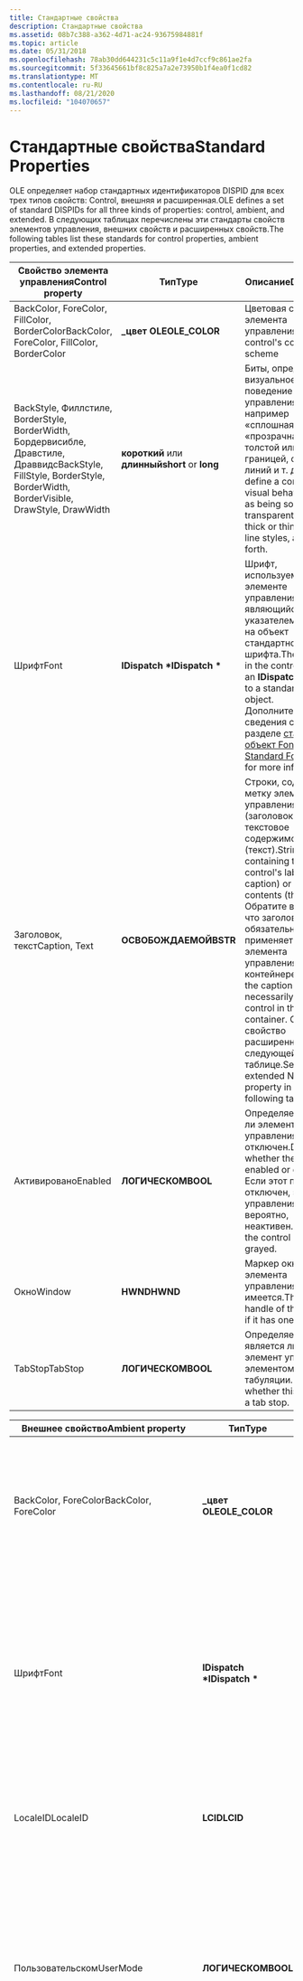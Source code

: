 ```yaml
---
title: Стандартные свойства
description: Стандартные свойства
ms.assetid: 08b7c388-a362-4d71-ac24-93675984881f
ms.topic: article
ms.date: 05/31/2018
ms.openlocfilehash: 78ab30dd644231c5c11a9f1e4d7ccf9c861ae2fa
ms.sourcegitcommit: 5f33645661bf8c825a7a2e73950b1f4ea0f1cd82
ms.translationtype: MT
ms.contentlocale: ru-RU
ms.lasthandoff: 08/21/2020
ms.locfileid: "104070657"
---
```

# <a name="standard-properties"></a><span data-ttu-id="55ddd-103">Стандартные свойства</span><span class="sxs-lookup"><span data-stu-id="55ddd-103">Standard Properties</span></span>

<span data-ttu-id="55ddd-104">OLE определяет набор стандартных идентификаторов DISPID для всех трех типов свойств: Control, внешняя и расширенная.</span><span class="sxs-lookup"><span data-stu-id="55ddd-104">OLE defines a set of standard DISPIDs for all three kinds of properties: control, ambient, and extended.</span></span> <span data-ttu-id="55ddd-105">В следующих таблицах перечислены эти стандарты свойств элементов управления, внешних свойств и расширенных свойств.</span><span class="sxs-lookup"><span data-stu-id="55ddd-105">The following tables list these standards for control properties, ambient properties, and extended properties.</span></span>



| <span data-ttu-id="55ddd-106">Свойство элемента управления</span><span class="sxs-lookup"><span data-stu-id="55ddd-106">Control property</span></span>                                                                               | <span data-ttu-id="55ddd-107">Тип</span><span class="sxs-lookup"><span data-stu-id="55ddd-107">Type</span></span>                             | <span data-ttu-id="55ddd-108">Описание</span><span class="sxs-lookup"><span data-stu-id="55ddd-108">Description</span></span>                                                                                                                                                                                                                              |
|------------------------------------------------------------------------------------------------|----------------------------------|------------------------------------------------------------------------------------------------------------------------------------------------------------------------------------------------------------------------------------------|
| <span data-ttu-id="55ddd-109">BackColor, ForeColor, FillColor, BorderColor</span><span class="sxs-lookup"><span data-stu-id="55ddd-109">BackColor, ForeColor, FillColor, BorderColor</span></span><br/>                                        | <span data-ttu-id="55ddd-110">**\_цвет OLE**</span><span class="sxs-lookup"><span data-stu-id="55ddd-110">**OLE\_COLOR**</span></span><br/>        | <span data-ttu-id="55ddd-111">Цветовая схема элемента управления</span><span class="sxs-lookup"><span data-stu-id="55ddd-111">The control's color scheme</span></span><br/>                                                                                                                                                                                                    |
| <span data-ttu-id="55ddd-112">BackStyle, Филлстиле, BorderStyle, BorderWidth, Бордервисибле, Дравстиле, Драввидс</span><span class="sxs-lookup"><span data-stu-id="55ddd-112">BackStyle, FillStyle, BorderStyle, BorderWidth, BorderVisible, DrawStyle, DrawWidth</span></span><br/> | <span data-ttu-id="55ddd-113">**короткий** или **длинный**</span><span class="sxs-lookup"><span data-stu-id="55ddd-113">**short** or **long**</span></span><br/> | <span data-ttu-id="55ddd-114">Биты, определяющие визуальное поведение элемента управления, например «сплошная» или «прозрачная», с толстой или тонкой границей, стилями линий и т. д.</span><span class="sxs-lookup"><span data-stu-id="55ddd-114">Bits that define a control's visual behavior, such as being solid or transparent, having thick or thin borders, line styles, and so forth.</span></span><br/>                                                                                    |
| <span data-ttu-id="55ddd-115">Шрифт</span><span class="sxs-lookup"><span data-stu-id="55ddd-115">Font</span></span><br/>                                                                                | <span data-ttu-id="55ddd-116">**IDispatch \***</span><span class="sxs-lookup"><span data-stu-id="55ddd-116">**IDispatch \***</span></span><br/>      | <span data-ttu-id="55ddd-117">Шрифт, используемый в элементе управления, являющийся указателем **IDispatch** на объект стандартного шрифта.</span><span class="sxs-lookup"><span data-stu-id="55ddd-117">The font used in the control, which is an **IDispatch** pointer to a standard font object.</span></span> <span data-ttu-id="55ddd-118">Дополнительные сведения см. в разделе [стандартный объект Font](standard-font-object.md) .</span><span class="sxs-lookup"><span data-stu-id="55ddd-118">See [Standard Font Object](standard-font-object.md) for more information.</span></span><br/>                                                         |
| <span data-ttu-id="55ddd-119">Заголовок, текст</span><span class="sxs-lookup"><span data-stu-id="55ddd-119">Caption, Text</span></span><br/>                                                                       | <span data-ttu-id="55ddd-120">**ОСВОБОЖДАЕМОЙ**</span><span class="sxs-lookup"><span data-stu-id="55ddd-120">**BSTR**</span></span><br/>              | <span data-ttu-id="55ddd-121">Строки, содержащие метку элемента управления (заголовок) или его текстовое содержимое (текст).</span><span class="sxs-lookup"><span data-stu-id="55ddd-121">Strings containing the control's label (the caption) or its textual contents (the text).</span></span> <span data-ttu-id="55ddd-122">Обратите внимание, что заголовок не обязательно применяет имя элемента управления в контейнере.</span><span class="sxs-lookup"><span data-stu-id="55ddd-122">Note that the caption does not necessarily name the control in the container.</span></span> <span data-ttu-id="55ddd-123">См. свойство расширенное имя в следующей таблице.</span><span class="sxs-lookup"><span data-stu-id="55ddd-123">See the extended Name property in the following table.</span></span><br/> |
| <span data-ttu-id="55ddd-124">Активировано</span><span class="sxs-lookup"><span data-stu-id="55ddd-124">Enabled</span></span><br/>                                                                             | <span data-ttu-id="55ddd-125">**ЛОГИЧЕСКОМ**</span><span class="sxs-lookup"><span data-stu-id="55ddd-125">**BOOL**</span></span><br/>              | <span data-ttu-id="55ddd-126">Определяет, включен ли элемент управления или отключен.</span><span class="sxs-lookup"><span data-stu-id="55ddd-126">Determines whether the control is enabled or disabled.</span></span> <span data-ttu-id="55ddd-127">Если этот параметр отключен, элемент управления, вероятно, неактивен.</span><span class="sxs-lookup"><span data-stu-id="55ddd-127">If disabled, the control is probably grayed.</span></span><br/>                                                                                                                           |
| <span data-ttu-id="55ddd-128">Окно</span><span class="sxs-lookup"><span data-stu-id="55ddd-128">Window</span></span><br/>                                                                              | <span data-ttu-id="55ddd-129">**HWND**</span><span class="sxs-lookup"><span data-stu-id="55ddd-129">**HWND**</span></span><br/>              | <span data-ttu-id="55ddd-130">Маркер окна элемента управления, если он имеется.</span><span class="sxs-lookup"><span data-stu-id="55ddd-130">The window handle of the control, if it has one.</span></span><br/>                                                                                                                                                                              |
| <span data-ttu-id="55ddd-131">TabStop</span><span class="sxs-lookup"><span data-stu-id="55ddd-131">TabStop</span></span><br/>                                                                             | <span data-ttu-id="55ddd-132">**ЛОГИЧЕСКОМ**</span><span class="sxs-lookup"><span data-stu-id="55ddd-132">**BOOL**</span></span><br/>              | <span data-ttu-id="55ddd-133">Определяет, является ли данный элемент управления элементом табуляции.</span><span class="sxs-lookup"><span data-stu-id="55ddd-133">Determines whether this control is a tab stop.</span></span><br/>                                                                                                                                                                                |



 



| <span data-ttu-id="55ddd-134">Внешнее свойство</span><span class="sxs-lookup"><span data-stu-id="55ddd-134">Ambient property</span></span>                         | <span data-ttu-id="55ddd-135">Тип</span><span class="sxs-lookup"><span data-stu-id="55ddd-135">Type</span></span>                        | <span data-ttu-id="55ddd-136">Описание</span><span class="sxs-lookup"><span data-stu-id="55ddd-136">Description</span></span>                                                                                                                                                                                                                                                                                                                                                                                            |
|------------------------------------------|-----------------------------|--------------------------------------------------------------------------------------------------------------------------------------------------------------------------------------------------------------------------------------------------------------------------------------------------------------------------------------------------------------------------------------------------------|
| <span data-ttu-id="55ddd-137">BackColor, ForeColor</span><span class="sxs-lookup"><span data-stu-id="55ddd-137">BackColor, ForeColor</span></span><br/>          | <span data-ttu-id="55ddd-138">**\_цвет OLE**</span><span class="sxs-lookup"><span data-stu-id="55ddd-138">**OLE\_COLOR**</span></span><br/>   | <span data-ttu-id="55ddd-139">Предоставляет элементы управления с цветами фона и переднего плана по умолчанию.</span><span class="sxs-lookup"><span data-stu-id="55ddd-139">Provides controls with the default background and foreground colors.</span></span> <span data-ttu-id="55ddd-140">Использование элементом управления является необязательным.</span><span class="sxs-lookup"><span data-stu-id="55ddd-140">Use by a control is optional.</span></span><br/>                                                                                                                                                                                                                                                                                          |
| <span data-ttu-id="55ddd-141">Шрифт</span><span class="sxs-lookup"><span data-stu-id="55ddd-141">Font</span></span><br/>                          | <span data-ttu-id="55ddd-142">**IDispatch \***</span><span class="sxs-lookup"><span data-stu-id="55ddd-142">**IDispatch \***</span></span><br/> | <span data-ttu-id="55ddd-143">Указатель на объект стандартного шрифта, который определяет шрифт по умолчанию для формы.</span><span class="sxs-lookup"><span data-stu-id="55ddd-143">A pointer to a standard font object that defines the default font for the form.</span></span> <span data-ttu-id="55ddd-144">Использование элементом управления является необязательным.</span><span class="sxs-lookup"><span data-stu-id="55ddd-144">Use by a control is optional.</span></span> <span data-ttu-id="55ddd-145">Дополнительные сведения см. в разделе [стандартный объект Font](standard-font-object.md) .</span><span class="sxs-lookup"><span data-stu-id="55ddd-145">See [Standard Font Object](standard-font-object.md) for more information.</span></span><br/>                                                                                                                                                                                                    |
| <span data-ttu-id="55ddd-146">LocaleID</span><span class="sxs-lookup"><span data-stu-id="55ddd-146">LocaleID</span></span><br/>                      | <span data-ttu-id="55ddd-147">**LCID**</span><span class="sxs-lookup"><span data-stu-id="55ddd-147">**LCID**</span></span><br/>         | <span data-ttu-id="55ddd-148">Язык, используемый в контейнере.</span><span class="sxs-lookup"><span data-stu-id="55ddd-148">The language used in the container.</span></span> <span data-ttu-id="55ddd-149">Рекомендуется использовать с помощью элемента управления.</span><span class="sxs-lookup"><span data-stu-id="55ddd-149">Use by a control is recommended.</span></span><br/>                                                                                                                                                                                                                                                                                                                        |
| <span data-ttu-id="55ddd-150">Пользовательском</span><span class="sxs-lookup"><span data-stu-id="55ddd-150">UserMode</span></span><br/>                      | <span data-ttu-id="55ddd-151">**ЛОГИЧЕСКОМ**</span><span class="sxs-lookup"><span data-stu-id="55ddd-151">**BOOL**</span></span><br/>         | <span data-ttu-id="55ddd-152">Описывает, находится ли контейнер в режиме конструктора (**false**) или режиме выполнения (**true**), который элемент управления должен использовать для изменения его доступных функциональных возможностей по мере необходимости.</span><span class="sxs-lookup"><span data-stu-id="55ddd-152">Describes whether the container is in a design mode (**FALSE**) or run-mode (**TRUE**), which a control should use to change its available functionality as necessary.</span></span><br/>                                                                                                                                                                                                                      |
| <span data-ttu-id="55ddd-153">уидеад</span><span class="sxs-lookup"><span data-stu-id="55ddd-153">UIDead</span></span><br/>                        | <span data-ttu-id="55ddd-154">**ЛОГИЧЕСКОМ**</span><span class="sxs-lookup"><span data-stu-id="55ddd-154">**BOOL**</span></span><br/>         | <span data-ttu-id="55ddd-155">Описывает, находится ли контейнер в режиме, где элементы управления должны игнорировать вводимые пользователем данные.</span><span class="sxs-lookup"><span data-stu-id="55ddd-155">Describes whether the container is in a mode where controls should ignore user input.</span></span> <span data-ttu-id="55ddd-156">Это применимо независимо от пользовательского режима.</span><span class="sxs-lookup"><span data-stu-id="55ddd-156">This applies irrespective of UserMode.</span></span> <span data-ttu-id="55ddd-157">Контейнер может всегда устанавливать Уидеад в **true** в режиме конструктора и может установить его в **true** при достижении точки останова или в режиме выполнения.</span><span class="sxs-lookup"><span data-stu-id="55ddd-157">A container might always set UIDead to **TRUE** in design mode, and may set it to **TRUE** when it has hit a breakpoint or such during run mode.</span></span> <span data-ttu-id="55ddd-158">Элемент управления должен обратить внимание на это свойство.</span><span class="sxs-lookup"><span data-stu-id="55ddd-158">A control must pay attention to this property.</span></span><br/>                                                                |
| <span data-ttu-id="55ddd-159">мессажерефлект</span><span class="sxs-lookup"><span data-stu-id="55ddd-159">MessageReflect</span></span><br/>                | <span data-ttu-id="55ddd-160">**ЛОГИЧЕСКОМ**</span><span class="sxs-lookup"><span data-stu-id="55ddd-160">**BOOL**</span></span><br/>         | <span data-ttu-id="55ddd-161">Указывает, должен ли контейнер принимать такие сообщения Windows, как WM \_ ктлколор, WM \_ DRAWITEM, WM \_ парентнотифи и т. д.</span><span class="sxs-lookup"><span data-stu-id="55ddd-161">Specifies whether the container would like to receive Windows messages such as WM\_CTLCOLOR, WM\_DRAWITEM, WM\_PARENTNOTIFY, and so on as events.</span></span><br/>                                                                                                                                                                                                                                           |
| <span data-ttu-id="55ddd-162">суппортсмнемоникс</span><span class="sxs-lookup"><span data-stu-id="55ddd-162">SupportsMnemonics</span></span><br/>             | <span data-ttu-id="55ddd-163">**ЛОГИЧЕСКОМ**</span><span class="sxs-lookup"><span data-stu-id="55ddd-163">**BOOL**</span></span><br/>         | <span data-ttu-id="55ddd-164">Описывает, обрабатывает ли контейнер назначенные клавиши.</span><span class="sxs-lookup"><span data-stu-id="55ddd-164">Describes whether the container processes mnemonics or not.</span></span> <span data-ttu-id="55ddd-165">Элемент управления может выполнять любые необходимые действия с этими сведениями, например не подчеркивать символы, которые обычно используются в качестве назначенных клавиш.</span><span class="sxs-lookup"><span data-stu-id="55ddd-165">A control can do whatever it wants with this information, such as not underline characters it would normally use as a mnemonic.</span></span><br/>                                                                                                                                                                                                 |
| <span data-ttu-id="55ddd-166">Шовграбхандлес, Шовхатчинг</span><span class="sxs-lookup"><span data-stu-id="55ddd-166">ShowGrabHandles, ShowHatching</span></span><br/> | <span data-ttu-id="55ddd-167">**ЛОГИЧЕСКОМ**</span><span class="sxs-lookup"><span data-stu-id="55ddd-167">**BOOL**</span></span><br/>         | <span data-ttu-id="55ddd-168">Описывает, должен ли элемент управления отображать границу штриховки или маркеры захвата (в границах штриховки), если активна.</span><span class="sxs-lookup"><span data-stu-id="55ddd-168">Describes whether a control should show a hatch border or grab handles (in the hatch border) when in-place active.</span></span> <span data-ttu-id="55ddd-169">Элементы управления должны соблюдать эти свойства, предоставляя контейнеру максимальный контроль над тем, кто фактически рисует эти биты пользовательского интерфейса.</span><span class="sxs-lookup"><span data-stu-id="55ddd-169">Controls must obey these properties, giving the container ultimate control over who actually draws these bits of user interface.</span></span> <span data-ttu-id="55ddd-170">Контейнеру элемента управления может потребоваться создать собственный, а не полагаться на каждый элемент управления. в этом случае эти окружающие элементы всегда будут иметь **значение false**.</span><span class="sxs-lookup"><span data-stu-id="55ddd-170">A control container may want to draw its own instead of relying on each control, in which case these ambients will always be **FALSE**.</span></span><br/> |
| <span data-ttu-id="55ddd-171">DisplayAsDefault</span><span class="sxs-lookup"><span data-stu-id="55ddd-171">DisplayAsDefault</span></span><br/>              | <span data-ttu-id="55ddd-172">**ЛОГИЧЕСКОМ**</span><span class="sxs-lookup"><span data-stu-id="55ddd-172">**BOOL**</span></span><br/>         | <span data-ttu-id="55ddd-173">Контейнер будет предоставлять **значение true** для этого свойства с помощью любого сайта, содержащего, что помечено как кнопка по умолчанию, когда элемент управления "Кнопка" должен рисовать себя с помощью более толстого фрейма по умолчанию.</span><span class="sxs-lookup"><span data-stu-id="55ddd-173">The container will expose a **TRUE** for this property through whatever site contains what is marked as the default button when the button control should draw itself with a thicker default frame.</span></span><br/>                                                                                                                                                                                         |



 



| <span data-ttu-id="55ddd-174">Расширенное свойство</span><span class="sxs-lookup"><span data-stu-id="55ddd-174">Extended property</span></span>          | <span data-ttu-id="55ddd-175">Тип</span><span class="sxs-lookup"><span data-stu-id="55ddd-175">Type</span></span>                        | <span data-ttu-id="55ddd-176">Описание</span><span class="sxs-lookup"><span data-stu-id="55ddd-176">Description</span></span>                                                           |
|----------------------------|-----------------------------|-----------------------------------------------------------------------|
| <span data-ttu-id="55ddd-177">Имя</span><span class="sxs-lookup"><span data-stu-id="55ddd-177">Name</span></span><br/>            | <span data-ttu-id="55ddd-178">**ОСВОБОЖДАЕМОЙ**</span><span class="sxs-lookup"><span data-stu-id="55ddd-178">**BSTR**</span></span><br/>         | <span data-ttu-id="55ddd-179">Имя контейнера для элемента управления.</span><span class="sxs-lookup"><span data-stu-id="55ddd-179">The container's name for the control.</span></span><br/>                      |
| <span data-ttu-id="55ddd-180">Видимый</span><span class="sxs-lookup"><span data-stu-id="55ddd-180">Visible</span></span><br/>         | <span data-ttu-id="55ddd-181">**ЛОГИЧЕСКОМ**</span><span class="sxs-lookup"><span data-stu-id="55ddd-181">**BOOL**</span></span><br/>         | <span data-ttu-id="55ddd-182">Видимость элемента управления.</span><span class="sxs-lookup"><span data-stu-id="55ddd-182">The control's visibility.</span></span><br/>                                  |
| <span data-ttu-id="55ddd-183">Parent</span><span class="sxs-lookup"><span data-stu-id="55ddd-183">Parent</span></span><br/>          | <span data-ttu-id="55ddd-184">**IDispatch \***</span><span class="sxs-lookup"><span data-stu-id="55ddd-184">**IDispatch \***</span></span><br/> | <span data-ttu-id="55ddd-185">Диспетчерский интерфейс формы, содержащей элемент управления.</span><span class="sxs-lookup"><span data-stu-id="55ddd-185">The dispinterface of the form containing the control.</span></span><br/>      |
| <span data-ttu-id="55ddd-186">По умолчанию, отмена</span><span class="sxs-lookup"><span data-stu-id="55ddd-186">Default, Cancel</span></span><br/> | <span data-ttu-id="55ddd-187">**ЛОГИЧЕСКОМ**</span><span class="sxs-lookup"><span data-stu-id="55ddd-187">**BOOL**</span></span><br/>         | <span data-ttu-id="55ddd-188">Указывает, является ли этот элемент управления кнопкой по умолчанию или Отмена.</span><span class="sxs-lookup"><span data-stu-id="55ddd-188">Indicates if this control is the default or cancel button.</span></span><br/> |



 

<span data-ttu-id="55ddd-189">Все эти стандартные свойства имеют отрицательные значения DISPID, указывающие их стандартное состояние.</span><span class="sxs-lookup"><span data-stu-id="55ddd-189">All of these standard properties have negative DISPID values, indicating their standard status.</span></span>

<span data-ttu-id="55ddd-190">Обратите внимание, что во избежание конфликтов в программных символах для этих идентификаторов DISPID всем внешним свойствам присваиваются символы в форме \_ внешнего \_ *Свойства* DISPID, как в \_ внешнем \_ цвете DISPID.</span><span class="sxs-lookup"><span data-stu-id="55ddd-190">Note that to avoid conflicts in the programmatic symbols for these DISPIDs, all ambient properties are given symbols in the form DISPID\_AMBIENT\_*property* as in DISPID\_AMBIENT\_FORECOLOR.</span></span> <span data-ttu-id="55ddd-191">Все остальные символы используют \_ *свойство* DISPID как обычно.</span><span class="sxs-lookup"><span data-stu-id="55ddd-191">All other symbols use DISPID\_*property* as usual.</span></span>

<span data-ttu-id="55ddd-192">Некоторые внешние свойства, а также свойства элементов управления, содержат цвета.</span><span class="sxs-lookup"><span data-stu-id="55ddd-192">Some ambient properties, as well as control properties, involve colors.</span></span> <span data-ttu-id="55ddd-193">Тип **\_ цвета OLE** , упомянутый в предыдущих таблицах, может ссылаться на стандартный тип **COLORREF** , индекс палитры, индекс, относительный от палитры, или индекс системного цвета, используемый с функцией [**жетсисколор**](/windows/desktop/api/winuser/nf-winuser-getsyscolor) .</span><span class="sxs-lookup"><span data-stu-id="55ddd-193">The **OLE\_COLOR** type mentioned in the previous tables can refer to a standard **COLORREF** type, an index to a palette, a palette-relative index, or a system color index used with the [**GetSysColor**](/windows/desktop/api/winuser/nf-winuser-getsyscolor) function.</span></span> <span data-ttu-id="55ddd-194">Функция [**олетранслатеколор**](/windows/desktop/api/OleCtl/nf-olectl-oletranslatecolor) преобразует тип **\_ цвета OLE** в тип **COLORREF** с заданной палитрой.</span><span class="sxs-lookup"><span data-stu-id="55ddd-194">The [**OleTranslateColor**](/windows/desktop/api/OleCtl/nf-olectl-oletranslatecolor) function converts an **OLE\_COLOR** type to a **COLORREF** type given a palette.</span></span>

## <a name="related-topics"></a><span data-ttu-id="55ddd-195">См. также</span><span class="sxs-lookup"><span data-stu-id="55ddd-195">Related topics</span></span>

<dl> <dt>

[<span data-ttu-id="55ddd-196">Свойства элемента управления</span><span class="sxs-lookup"><span data-stu-id="55ddd-196">Control Properties</span></span>](control-properties.md)
</dt> </dl>

 

